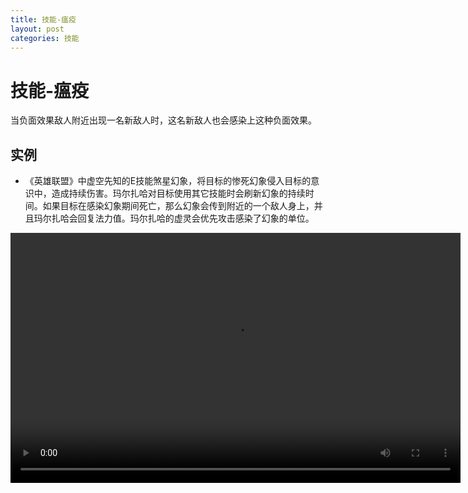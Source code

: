 ```yaml
---
title: 技能-瘟疫
layout: post
categories: 技能
---
```


# 技能-瘟疫
当负面效果敌人附近出现一名新敌人时，这名新敌人也会感染上这种负面效果。

## 实例

- 《英雄联盟》中虚空先知的E技能煞星幻象，将目标的惨死幻象侵入目标的意识中，造成持续伤害。玛尔扎哈对目标使用其它技能时会刷新幻象的持续时间。如果目标在感染幻象期间死亡，那么幻象会传到附近的一个敌人身上，并且玛尔扎哈会回复法力值。玛尔扎哈的虚灵会优先攻击感染了幻象的单位。

<video width="720" height="400" controls>
    <source src="{{ site.url }}/videos/瘟疫-虚空先知-马尔札哈-E.webm" type="video/webm">
</video>
